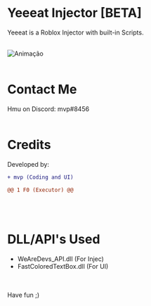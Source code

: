 # Yeeeat Injector [BETA]

Yeeeat is a Roblox Injector with built-in Scripts. <br> <br>



![Animação](https://user-images.githubusercontent.com/65049490/186169544-a15a9f62-f2e9-41f4-8cd7-734699d29ae9.gif)
<br>
<br>

# Contact Me
Hmu on Discord:
mvp#8456
<br>
<br>
# Credits

Developed by:
```diff 
+ mvp (Coding and UI)
```
```diff 
@@ 1 F0 (Executor) @@
```
<br>
<br>

# DLL/API's Used
- WeAreDevs_API.dll (For Injec)
- FastColoredTextBox.dll (For UI)
<br>
<br>
Have fun ;)

